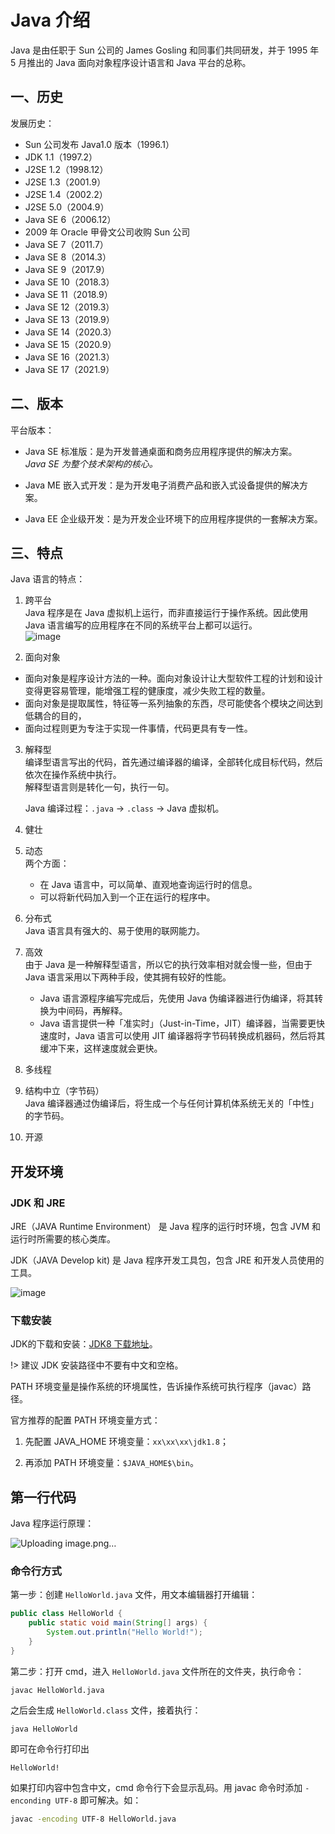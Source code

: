 # Java 介绍

Java 是由任职于 Sun 公司的 James Gosling 和同事们共同研发，并于 1995 年 5 月推出的 Java 面向对象程序设计语言和 Java 平台的总称。  

## 一、历史

发展历史：
- Sun 公司发布 Java1.0 版本（1996.1）
- JDK 1.1（1997.2）
- J2SE 1.2（1998.12） 
- J2SE 1.3（2001.9）
- J2SE 1.4（2002.2） 
- J2SE 5.0（2004.9） 
- Java SE 6（2006.12） 
- 2009 年 Oracle 甲骨文公司收购 Sun 公司
- Java SE 7（2011.7） 
- Java SE 8（2014.3） 
- Java SE 9（2017.9）
- Java SE 10（2018.3）
- Java SE 11（2018.9）
- Java SE 12（2019.3）
- Java SE 13（2019.9）
- Java SE 14（2020.3）
- Java SE 15（2020.9）
- Java SE 16（2021.3）
- Java SE 17（2021.9）

## 二、版本

平台版本：
- Java SE 标准版：是为开发普通桌面和商务应用程序提供的解决方案。  
  *Java SE 为整个技术架构的核心。*

- Java ME 嵌入式开发：是为开发电子消费产品和嵌入式设备提供的解决方案。  

- Java EE 企业级开发：是为开发企业环境下的应用程序提供的一套解决方案。  

## 三、特点

Java 语言的特点：

1. 跨平台  
   Java 程序是在 Java 虚拟机上运行，而非直接运行于操作系统。因此使用 Java 语言编写的应用程序在不同的系统平台上都可以运行。  
   ![image](https://user-images.githubusercontent.com/34324161/139712468-d4976ed9-55f2-4d6c-ae6a-25de80c62c66.png)


2. 面向对象  
  - 面向对象是程序设计方法的一种。面向对象设计让大型软件工程的计划和设计变得更容易管理，能增强工程的健康度，减少失败工程的数量。
   - 面向对象是提取属性，特征等一系列抽象的东西，尽可能使各个模块之间达到低耦合的目的，
   - 面向过程则更为专注于实现一件事情，代码更具有专一性。

3. 解释型  
   编译型语言写出的代码，首先通过编译器的编译，全部转化成目标代码，然后依次在操作系统中执行。  
   解释型语言则是转化一句，执行一句。  

    Java 编译过程：`.java` -> `.class` -> Java 虚拟机。  

4. 健壮

5. 动态  
   两个方面：
   - 在 Java 语言中，可以简单、直观地查询运行时的信息。
   - 可以将新代码加入到一个正在运行的程序中。  

6. 分布式  
   Java 语言具有强大的、易于使用的联网能力。

7. 高效  
   由于 Java 是一种解释型语言，所以它的执行效率相对就会慢一些，但由于 Java 语言采用以下两种手段，使其拥有较好的性能。  
   - Java 语言源程序编写完成后，先使用 Java 伪编译器进行伪编译，将其转换为中间码，再解释。
   - Java 语言提供一种「准实时」（Just-in-Time，JIT）编译器，当需要更快速度时，Java 语言可以使用 JIT 编译器将字节码转换成机器码，然后将其缓冲下来，这样速度就会更快。

8. 多线程

9. 结构中立（字节码）  
    Java 编译器通过伪编译后，将生成一个与任何计算机体系统无关的「中性」的字节码。  

10. 开源

## 开发环境

### JDK 和 JRE

JRE（JAVA  Runtime Environment） 是 Java 程序的运行时环境，包含 JVM 和运行时所需要的核心类库。

JDK（JAVA  Develop kit) 是 Java 程序开发工具包，包含 JRE 和开发人员使用的工具。

![image](https://user-images.githubusercontent.com/34324161/140760279-315f78d9-1f51-47e5-94bc-e7bf224c9bb9.png)


### 下载安装

JDK的下载和安装：[JDK8 下载地址](https://www.oracle.com/java/technologies/javase-jdk8-downloads.html)。  

!> 建议 JDK 安装路径中不要有中文和空格。

PATH 环境变量是操作系统的环境属性，告诉操作系统可执行程序（javac）路径。  

官方推荐的配置 PATH 环境变量方式：
1. 先配置 JAVA_HOME 环境变量：`xx\xx\xx\jdk1.8`；

2. 再添加 PATH 环境变量：`$JAVA_HOME$\bin`。

## 第一行代码

Java 程序运行原理：

![Uploading image.png…]()


### 命令行方式

第一步：创建 `HelloWorld.java` 文件，用文本编辑器打开编辑：

```java
public class HelloWorld {
	public static void main(String[] args) {
		System.out.println("Hello World!");
	}
}  
```  

第二步：打开 cmd，进入 `HelloWorld.java` 文件所在的文件夹，执行命令：

```
javac HelloWorld.java
```

之后会生成 `HelloWorld.class` 文件，接着执行：

```
java HelloWorld
``` 

即可在命令行打印出
```
HelloWorld!
```

如果打印内容中包含中文，cmd 命令行下会显示乱码。用 javac 命令时添加 `-enconding UTF-8` 即可解决。如：  
```bash
javac -encoding UTF-8 HelloWorld.java
```

